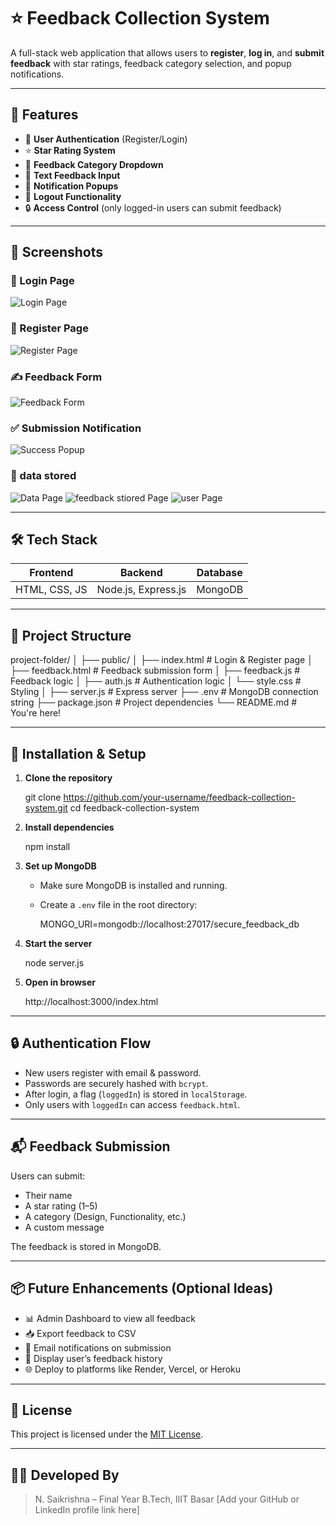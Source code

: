 # ⭐ Feedback Collection System

A full-stack web application that allows users to **register**, **log in**, and **submit feedback** with star ratings, feedback category selection, and popup notifications.

---

## 🚀 Features

* 🔐 **User Authentication** (Register/Login)
* ⭐ **Star Rating System**
* 📂 **Feedback Category Dropdown**
* 💬 **Text Feedback Input**
* 🔔 **Notification Popups**
* 🚪 **Logout Functionality**
* 🔒 **Access Control** (only logged-in users can submit feedback)

---

## 📸 Screenshots

### 🔐 Login Page
![Login Page](login.png)


### 🔐 Register Page
![Register Page](register.png)

### ✍️ Feedback Form
![Feedback Form](feedback.png)

### ✅ Submission Notification
![Success Popup](notify.png)


### 🔐 data stored
![Data Page](data.png)
![feedback stiored Page](datafeedback.png)
![user Page](userdata.png)

---

## 🛠️ Tech Stack

| Frontend      | Backend             | Database |
| ------------- | ------------------- | -------- |
| HTML, CSS, JS | Node.js, Express.js | MongoDB  |

---

## 📁 Project Structure


project-folder/
│
├── public/
│   ├── index.html        # Login & Register page
│   ├── feedback.html     # Feedback submission form
│   ├── feedback.js       # Feedback logic
│   ├── auth.js           # Authentication logic
│   └── style.css         # Styling
│
├── server.js             # Express server
├── .env                  # MongoDB connection string
├── package.json          # Project dependencies
└── README.md             # You're here!


---

## 🔧 Installation & Setup

1. **Clone the repository**


   git clone https://github.com/your-username/feedback-collection-system.git
   cd feedback-collection-system
   

2. **Install dependencies**

   
   npm install
  

3. **Set up MongoDB**

   * Make sure MongoDB is installed and running.
   * Create a `.env` file in the root directory:

   
     MONGO_URI=mongodb://localhost:27017/secure_feedback_db
    

4. **Start the server**

   
   node server.js
  

5. **Open in browser**

   
   http://localhost:3000/index.html


---

## 🔒 Authentication Flow

* New users register with email & password.
* Passwords are securely hashed with `bcrypt`.
* After login, a flag (`loggedIn`) is stored in `localStorage`.
* Only users with `loggedIn` can access `feedback.html`.

---

## 📬 Feedback Submission

Users can submit:

* Their name
* A star rating (1–5)
* A category (Design, Functionality, etc.)
* A custom message

The feedback is stored in MongoDB.

---

## 📦 Future Enhancements (Optional Ideas)

* 📊 Admin Dashboard to view all feedback
* 📥 Export feedback to CSV
* 📧 Email notifications on submission
* 🧾 Display user’s feedback history
* 🌐 Deploy to platforms like Render, Vercel, or Heroku

---

## 📝 License

This project is licensed under the [MIT License](LICENSE).

---

## 👨‍💻 Developed By

> N. Saikrishna – Final Year B.Tech, IIIT Basar
> \[Add your GitHub or LinkedIn profile link here]
